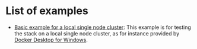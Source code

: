 # List of examples

* [Basic example for a local single node cluster](docker-desktop):
  This example is for testing the stack on a local single node cluster,
  as for instance provided by [Docker Desktop for Windows](https://docs.docker.com/desktop/kubernetes/).
